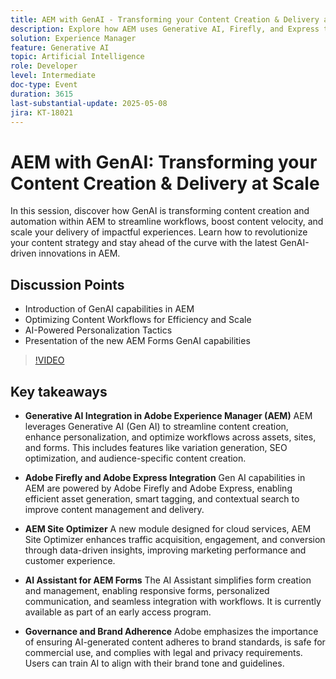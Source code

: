 ```yaml
---
title: AEM with GenAI - Transforming your Content Creation & Delivery at Scale
description: Explore how AEM uses Generative AI, Firefly, and Express to boost content creation, site optimization, and personalized experiences while ensuring brand governance.
solution: Experience Manager
feature: Generative AI
topic: Artificial Intelligence
role: Developer
level: Intermediate
doc-type: Event
duration: 3615
last-substantial-update: 2025-05-08
jira: KT-18021
---
```


# AEM with GenAI: Transforming your Content Creation & Delivery at Scale

In this session, discover how GenAI is transforming content creation and automation within AEM to streamline workflows, boost content velocity, and scale your delivery of impactful experiences. Learn how to revolutionize your content strategy and stay ahead of the curve with the latest GenAI-driven innovations in AEM. 

## Discussion Points

* Introduction of GenAI capabilities in AEM 
* Optimizing Content Workflows for Efficiency and Scale 
* AI-Powered Personalization Tactics 
* Presentation of the new AEM Forms GenAI capabilities

>[!VIDEO](https://video.tv.adobe.com/v/3458044/?learn=on&enablevpops)

## Key takeaways

* **Generative AI Integration in Adobe Experience Manager (AEM)** AEM leverages Generative AI (Gen AI) to streamline content creation, enhance personalization, and optimize workflows across assets, sites, and forms. This includes features like variation generation, SEO optimization, and audience-specific content creation.

* **Adobe Firefly and Adobe Express Integration** Gen AI capabilities in AEM are powered by Adobe Firefly and Adobe Express, enabling efficient asset generation, smart tagging, and contextual search to improve content management and delivery.

* **AEM Site Optimizer** A new module designed for cloud services, AEM Site Optimizer enhances traffic acquisition, engagement, and conversion through data-driven insights, improving marketing performance and customer experience.

* **AI Assistant for AEM Forms** The AI Assistant simplifies form creation and management, enabling responsive forms, personalized communication, and seamless integration with workflows. It is currently available as part of an early access program.

* **Governance and Brand Adherence** Adobe emphasizes the importance of ensuring AI-generated content adheres to brand standards, is safe for commercial use, and complies with legal and privacy requirements. Users can train AI to align with their brand tone and guidelines.

